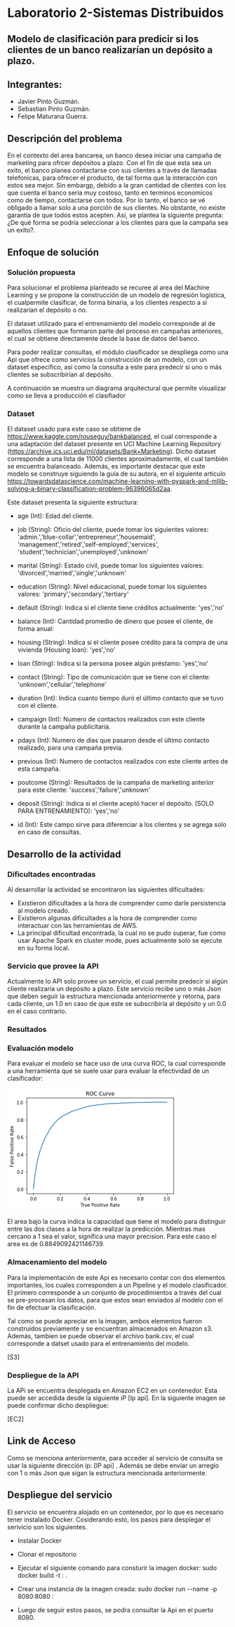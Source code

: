 # Laboratorio 2-Sistemas Distribuidos


## Modelo de clasificación para predicir si los clientes de un banco realizarían un depósito a plazo.

## Integrantes:
 - Javier Pinto Guzmán.
 - Sebastian Pinto Guzmán.
 - Felipe Maturana Guerra.

## Descripción del problema

En el contexto del area bancarea, un banco desea iniciar una campaña de marketing para ofrcer depósitos a plazo.
Con el fin de que esta sea un exito, el banco planea contactarse con sus clientes a través de llamadas telefonicas, para ofrecer el producto, de tal forma que la interacción con estos sea mejor. Sin embargp, debido a la gran cantidad de clientes con los que cuenta el banco sería muy costoso, tanto en terminos economicos como de tiempo, contactarse con todos. Por lo tanto, el banco se vé obligado a llamar solo a una porción de sus clientes. No obstante, no existe garantia de que todos estos acepten. Así, se plantea la siguiente pregunta: ¿De qué forma se podría seleccionar a los clientes para que la campaña sea un exito?.

## Enfoque de solución

### Solución propuesta

Para solucionar el problema planteado se recuree al area del Machine Learning y se propone la construcción de un modelo de regresión logística, el cualpermite clasificar, de forma binaria, a los clientes respecto a si realizarían el depósito o no.

El dataset utilizado para el entrenamiento del modelo corresponde al de aquellos clientes que formaron parte del proceso en campañas anteriores, el cual se obtiene directamente desde la base de datos del banco.

Para poder realizar consultas, el módulo clasificador se despliega como una Api que ofrece como servicios la construcción de un modelo, con un dataset específico, así como la consulta a este para predecir si uno o más clientes se subscribirían al depósito. 

A continuación se muestra un diagrama arquitectural que permite visualizar como se  lleva a producción el clasifiador

### Dataset

El dataset usado para este caso se obtiene de https://www.kaggle.com/rouseguy/bankbalanced, el cual corresponde
a una adaptación del dataset presente en UCI Machine Learning Repository (https://archive.ics.uci.edu/ml/datasets/Bank+Marketing). Dicho dataset corresponde a una lista de 11000 clientes aproximadamente, el cual también se encuentra balanceado. Además, es importante destacar que este modelo se construye siguiendo la guía de su autora, en el siguiente articulo https://towardsdatascience.com/machine-learning-with-pyspark-and-mllib-solving-a-binary-classification-problem-96396065d2aa.

Este dataset presenta la siguiente estructura:

 - age (Int): Edad del cliente.
 - job (String): Oficio del cliente, puede tomar los siguientes valores: 
    'admin.','blue-collar','entrepreneur','housemaid',
    'management','retired','self-employed','services',
    'student','technician','unemployed','unknown'
    
 - marital (String): Estado civil, puede tomar los siguientes valores:
     'divorced','married','single','unknown'
 - education (String): Nivel educacional, puede tomar los siguientes valores:
      'primary','secondary','tertiary'
 - default (String): Indica si el cliente tiene créditos actualmente:
      'yes','no'
 - balance (Int): Cantidad promedio de dinero que posee el cliente, de forma anual:
 - housing (String): Indica si el cliente posee crédito para la compra de una vivienda (Housing loan):
      'yes','no'
 - loan (String): Indica si la persona posee algún préstamo:
      'yes','no'
 - contact (String): Tipo de comunicación que se tiene con el cliente:
      'unknown','cellular','telephone'
 - duration (Int): Indica cuanto tiempo duró el último contacto que se tuvo con el cliente.
 - campaign (Int): Numero de contactos realizados con este cliente durante la campaña publicitaria.
 - pdays (Int): Numero de días que pasaron desde el último contacto realizado, para una campaña previa.
 - previous (Int): Numero de contactos realizados con este cliente antes de esta campaña.
 - poutcome (String): Resultados de la campaña de marketing anterior para este cliente:
      'success','failure','unknown'
 - deposit (String): Indica si el cliente aceptó hacer el depósito. (SOLO PARA ENTRENAMIENTO):
      'yes','no'
 - id (Int): Este campo sirve para diferenciar a los clientes y se agrega solo en caso de consultas.

## Desarrollo de la actividad

### Dificultades encontradas
Al desarrollar la actividad se encontraron las siguientes dificultades:

  - Existieron dificultades a la hora de comprender como darle persistencia al modelo creado.
  - Existieron algunas dificultades a la hora de comprender como interactuar con las herramientas de AWS.
  - La principal dificultad encontrada, la cual no se pudo superar, fue como usar Apache Spark en cluster mode, pues actualmente solo se ejecute en su forma local.
  
### Servicio que provee la API

Actualmente lo API solo provee un servicio, el cual permite predecir si algún cliente realizaría un depósito a plazo.
Este servicio recibe uno o más Json que deben seguir la estructura mencionada anteriormente y retorna, para cada cliente, un 1.0 en caso de que este se subscribiría al depósito y un 0.0 en el caso contrario.

### Resultados

### Evaluación modelo 

Para evaluar el modelo se hace uso de una curva ROC, la cual corresponde a una herramienta que se suele usar para evaluar la efectividad de un clasificador:

![Curva ROC](Imagenes/ROC.png)

El area bajo la curva indica la capacidad que tiene el modelo para distinguir entre las dos clases a la hora de realizar la predicción. Mientras mas cercano a 1 sea el valor, significa una mayor precision. Para este caso el area es de 0.8849092421146739. 

### Almacenamiento del modelo

Para la implementación de este Api es necesario contar con dos elementos importantes, los cuales corresponden a un Pipeline y el modelo clasificador. El primero corresponde a un conjunto de procedimientos a través del cual se pre-procesan los datos, para que estos sean enviados al modelo con el fin de efectuar la clasificación. 

Tal como se puede apreciar en la imagen, ambos elementos fueron construidos previamente y se encuentran almacenados en Amazon s3. Además, tambien se puede observar el archivo bank.csv, el cual corresponde a datset usado para el entrenamiento del modelo.

[S3]

### Despliegue de la API

La APi se encuentra desplegada en Amazon EC2 en un contenedor. Esta puede ser accedida desde la siguiente iP [Ip api]. En la siguiente imagen se puede confirmar dicho despliegue:

[EC2]

## Link de Acceso

Como se menciona anteriormente, para acceder al servicio de consulta se usar la siguiente dirección ip: [IP api] . Además se debe enviar un arreglo con 1 o más Json que sigan la estructura mencionada anteriormente.

## Despliegue del servicio

El servicio se encuentra alojado en un contenedor, por lo que es necesario tener instalado Docker. Cosiderando esto, los pasos para desplegar el serivicio son los siguientes.

- Instalar Docker

- Clonar el repositorio

- Ejecutar el siguiente comando para consturir la imagen docker: sudo docker build -t <nombre-imagen>:<tag> .
 
- Crear una instancia de la imagen creada: sudo docker run --name <nombre contenedor> -p 8080:8080 <nombre-imagen>:<tag>
 
- Luego de seguir estos pasos, se podra consultar la Api en el puerto 8080.



